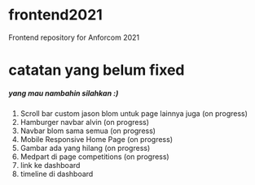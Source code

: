 # frontend2021
Frontend repository for Anforcom 2021 

# catatan yang belum fixed
##### yang mau nambahin silahkan :)
1. Scroll bar custom jason blom untuk page lainnya juga (on progress)
2. Hamburger navbar alvin (on progress)
3. Navbar blom sama semua (on progress)
4. Mobile Responsive Home Page (on progress)
5. Gambar ada yang hilang (on progress)
6. Medpart di page competitions (on progress)
7. link ke dashboard
8. timeline di dashboard
